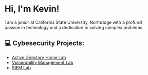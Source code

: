 <h1>Hi, I'm Kevin!</h1>

I am a junior at California State University, Northridge with a profund passion in technology and a dedication to solving complex problems.

<h2>💻 Cybesecurity Projects:</h2>

- [Active Directory Home Lab](https://github.com/joshmadakor1/Algorithms-Practice1)
- [Vulnerability Management Lab](https://github.com/joshmadakor1/Algorithms-Practice1)
- [SIEM Lab](https://github.com/joshmadakor1/Algorithms-Practice1)

